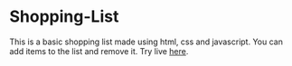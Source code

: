 # Shopping-List
This is a basic shopping list made using html, css and javascript. You can add items to the list and remove it.
Try live [here](sanishpoudel.github.io/Shopping-List).